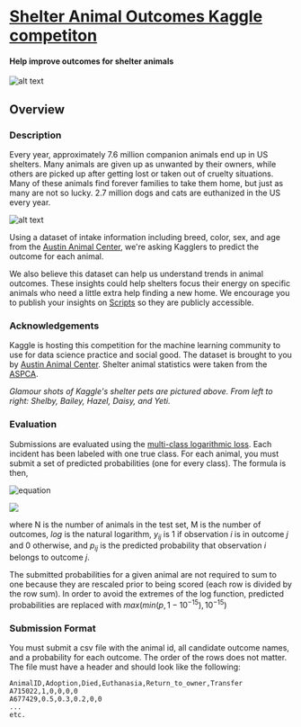 # [Shelter Animal Outcomes Kaggle competiton](https://www.kaggle.com/c/shelter-animal-outcomes)

#### Help improve outcomes for shelter animals

![alt text](https://kaggle2.blob.core.windows.net/competitions/kaggle/5039/logos/front_page.png)

## Overview

### Description

Every year, approximately 7.6 million companion animals end up in US shelters. Many animals are given up as unwanted by their owners, while others are picked up after getting lost or taken out of cruelty situations. Many of these animals find forever families to take them home, but just as many are not so lucky. 2.7 million dogs and cats are euthanized in the US every year.

![alt text](https://kaggle2.blob.core.windows.net/competitions/kaggle/5039/media/kaggle_pets2.png)

Using a dataset of intake information including breed, color, sex, and age from the [Austin Animal Center](http://www.austintexas.gov/department/animal-services), we're asking Kagglers to predict the outcome for each animal.

We also believe this dataset can help us understand trends in animal outcomes. These insights could help shelters focus their energy on specific animals who need a little extra help finding a new home. We encourage you to publish your insights on [Scripts](https://www.kaggle.com/c/shelter-animal-outcomes/scripts) so they are publicly accessible.

### Acknowledgements

Kaggle is hosting this competition for the machine learning community to use for data science practice and social good. The dataset is brought to you by [Austin Animal Center](http://www.austintexas.gov/department/animal-services). Shelter animal statistics were taken from the [ASPCA](http://www.aspca.org/animal-homelessness/shelter-intake-and-surrender/pet-statistics).

*Glamour shots of Kaggle's shelter pets are pictured above. From left to right: Shelby, Bailey, Hazel, Daisy, and Yeti.*

### Evaluation

Submissions are evaluated using the [multi-class logarithmic loss](https://www.kaggle.com/wiki/MultiClassLogLoss). Each incident has been labeled with one true class. For each animal, you must submit a set of predicted probabilities (one for every class). The formula is then,

<p align="center">

![equation](https://latex.codecogs.com/svg.latex?log&space;loss&space;=&space;-\frac{1}{N}\sum_{i=1}^N\sum_{j=1}^My_{ij}\log(p_{ij}),)

</p>

<img align="center" src="https://latex.codecogs.com/svg.latex?log&space;loss&space;=&space;-\frac{1}{N}\sum_{i=1}^N\sum_{j=1}^My_{ij}\log(p_{ij}),">

where N is the number of animals in the test set, M is the number of outcomes, $log$ is the natural logarithm, $y_{ij}$ is 1 if observation $i$ is in outcome $j$ and 0 otherwise, and $p_{ij}$ is the predicted probability that observation $i$ belongs to outcome $j$.

The submitted probabilities for a given animal are not required to sum to one because they are rescaled prior to being scored (each row is divided by the row sum). In order to avoid the extremes of the log function, predicted probabilities are replaced with $max(min(p,1-10^{-15}),10^{-15})$

### Submission Format

You must submit a csv file with the animal id, all candidate outcome names, and a probability for each outcome. The order of the rows does not matter. The file must have a header and should look like the following:

```
AnimalID,Adoption,Died,Euthanasia,Return_to_owner,Transfer
A715022,1,0,0,0,0
A677429,0.5,0.3,0.2,0,0
...
etc.
```